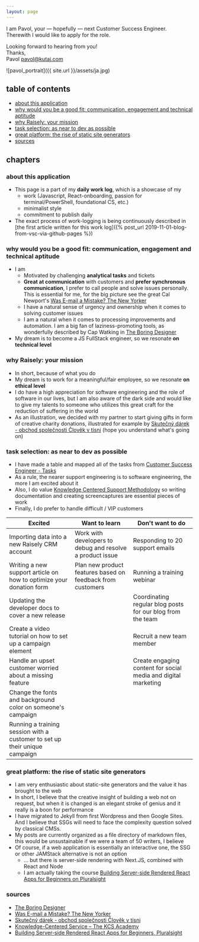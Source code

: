 ```yaml
---
layout: page
---
```


I am Pavol, your — hopefully — next Customer Success Engineer.  
Therewith I would like to apply for the role. 

Looking forward to hearing from you!  
Thanks,  
Pavol
[pavol@kutaj.com](pavol@kutaj.com)


![pavol_portrait]({{ site.url }}/assets/ja.jpg)

## table of contents
<!-- TOC -->

- [about this application](#about-this-application)
- [why would you be a good fit: communication, engagement and technical aptitude](#why-would-you-be-a-good-fit-communication-engagement-and-technical-aptitude)
- [why Raisely: your mission](#why-raisely-your-mission)
- [task selection: as near to dev as possible](#task-selection-as-near-to-dev-as-possible)
- [great platform: the rise of static site generators](#great-platform-the-rise-of-static-site-generators)
- [sources](#sources)

<!-- /TOC -->

## chapters
### about this application
* This page is a part of my **daily work log**, which is a showcase of my 
    * work (Javascript, React-onboarding, passion for terminal/PowerShell, foundational CS, etc.)
    * minimalist style
    * commitment to publish daily
* The exact process of work-logging is being continuously described in [the first article written for this work log]({% post_url 2019-11-01-blog-from-vsc-via-github-pages %})

### why would you be a good fit: communication, engagement and technical aptitude
* I am
    * Motivated by challenging **analytical tasks** and tickets
    * **Great at communication** with customers and **prefer synchronous communication**, I prefer to call people and solve issues personally. This is essential for me, for the big picture see the great Cal Newport's [Was E-mail a Mistake? The New Yorker](https://www.newyorker.com/tech/annals-of-technology/was-e-mail-a-mistake)
    * I have a natural sense of urgency and ownership when it comes to solving customer issues
    * I am a natural when it comes to processing improvements and automation. I am a big fan of laziness-promoting tools, as wonderfully described by Cap Watking in [The Boring Designer](https://capwatkins.com/blog/the-boring-designer)
* My dream is to become a JS FullStack engineer, so we resonate **on technical level**

### why Raisely: your mission
* In short, because of what you do
* My dream is to work for a meaningful/fair employee, so we resonate **on ethical level**
* I do have a high appreciation for software engineering and the role of software in our lives, but I am also aware of the dark side and would like to give my talents to someone who utilizes this great craft for the reduction of suffering in the world
* As an illustration, we decided with my partner to start giving gifts in form of creative charity donations, illustrated for example by [Skutečný dárek - obchod společnosti Člověk v tísni](https://www.skutecnydarek.cz/) (hope you understand what's going on)

### task selection: as near to dev as possible
* I have made a table and mapped all of the tasks from [Customer Success Engineer - Tasks](https://gist.github.com/jamiemling/66ed83e1d0abc07290ca0c7a8dd81c31)
* As a rule, the nearer support engineering is to software engineering, the more I am excited about it
* Also, I do value [Knowledge Centered Support Methodology](https://www.thekcsacademy.net/kcs/) so writing documentation and creating screencaptures are essential pieces of work
* Finally, I do prefer to handle difficult / VIP customers

Excited                                                                    | Want to learn                                              | Don't want to do
---------------------------------------------------------------------------|------------------------------------------------------------|---------------------------------------------------------------
Importing data into a new Raisely CRM account                              | Work with developers to debug and resolve a product issue  | Responding to 20 support emails
Writing a new support article on how to optimize your donation form        | Plan new product features based on feedback from customers | Running a training webinar
Updating the developer docs to cover a new release                         |                                                            | Coordinating regular blog posts for our blog from the team
Create a video tutorial on how to set up a campaign element                |                                                            | Recruit a new team member
Handle an upset customer worried about a missing feature                   |                                                            | Create engaging content for social media and digital marketing
Change the fonts and background color on someone's campaign                |                                                            |
Running a training session with a customer to set up their unique campaign |                                                            |

### great platform: the rise of static site generators
* I am very enthusiastic about static-site generators and the value it has brought to the web 
* In short, I believe that the creative insight of building a web not on request, but when it is changed is an elegant stroke of genius and it really is a boon for performance
* I have migrated to Jekyll from first Wordpress and then Google Sites. And I believe that SSGs will need to face the complexity question solved by classical CMSs.
* My posts are currently organized as a file directory of markdown files, this would be unsustainable if we were a team of 50 writers, I believe
* Of course, if a web application is essentially an interactive one, the SSG or other JAMStack alternative is not an option
    * ... but there is server-side rendering with Next.JS, combined with React and Node
    * I am actually taking the course [Building Server-side Rendered React Apps for Beginners on Pluralsight](https://www.pluralsight.com/courses/building-server-side-rendered-react-apps-beginners)

### sources
* [The Boring Designer](https://capwatkins.com/blog/the-boring-designer)
* [Was E-mail a Mistake? The New Yorker](https://www.newyorker.com/tech/annals-of-technology/was-e-mail-a-mistake)
* [Skutečný dárek - obchod společnosti Člověk v tísni](https://www.skutecnydarek.cz/)
* [Knowledge-Centered Service – The KCS Academy](https://www.thekcsacademy.net/kcs/)
* [Building Server-side Rendered React Apps for Beginners, Pluralsight](https://www.pluralsight.com/courses/building-server-side-rendered-react-apps-beginners)